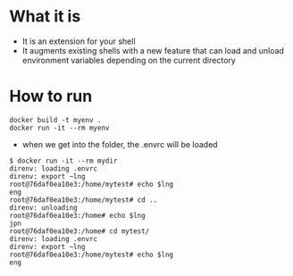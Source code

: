# What it is
* It is an extension for your shell
* It augments existing shells with a new feature that can load and unload environment variables depending on the current directory


# How to run
```
docker build -t myenv .
docker run -it --rm myenv
```

* when we get into the folder, the .envrc will be loaded
```
$ docker run -it --rm mydir
direnv: loading .envrc
direnv: export ~lng
root@76daf0ea10e3:/home/mytest# echo $lng
eng
root@76daf0ea10e3:/home/mytest# cd ..
direnv: unloading
root@76daf0ea10e3:/home# echo $lng
jpn
root@76daf0ea10e3:/home# cd mytest/
direnv: loading .envrc
direnv: export ~lng
root@76daf0ea10e3:/home/mytest# echo $lng
eng
```
